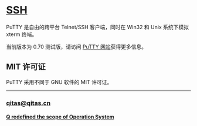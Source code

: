 # [SSH](https://github.com/larryli/PuTTY.git)

PuTTY 是自由的跨平台 Telnet/SSH 客户端，同时在 Win32 和 Unix 系统下模拟 xterm 终端。

当前版本为 0.70 测试版，请访问 [PuTTY 网站](http://www.chiark.greenend.org.uk/~sgtatham/putty/)获得更多信息。

## MIT 许可证

PuTTY 采用不同于 GNU 软件的 MIT 许可证。

---

###  qitas@qitas.cn
####  [Q redefined the scope of Operation System](http://www.OS-Q.com)